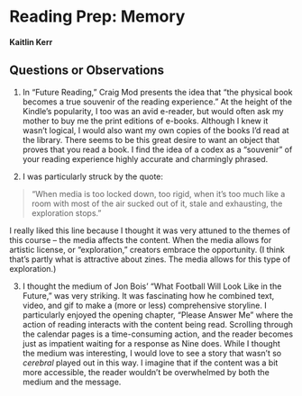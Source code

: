 # Reading Prep: Memory

#### Kaitlin Kerr 

## Questions or Observations

1. In “Future Reading,” Craig Mod presents the idea that “the physical book becomes a true souvenir of the reading experience.” At the height of the Kindle’s popularity, I too was an avid e-reader, but would often ask my mother to buy me the print editions of e-books. Although I knew it wasn’t logical, I would also want my own copies of the books I’d read at the library. There seems to be this great desire to want an object that proves that you read a book. I find the idea of a codex as a “souvenir” of your reading experience highly accurate and charmingly phrased.

2. I was particularly struck by the quote: 

>“When media is too locked down, too rigid, when it’s too much like a room with most of the air sucked out of it, stale and exhausting, the exploration stops.” 

I really liked this line because I thought it was very attuned to the themes of this course – the media affects the content. When the media allows for artistic license, or “exploration,” creators embrace the opportunity. (I think that’s partly what is attractive about zines. The media allows for this type of exploration.) 

3. I thought the medium of Jon Bois’ “What Football Will Look Like in the Future,” was very striking. It was fascinating how he combined text, video, and gif to make a (more or less) comprehensive storyline. I particularly enjoyed the opening chapter, “Please Answer Me” where the action of reading interacts with the content being read. Scrolling through the calendar pages is a time-consuming action, and the reader becomes just as impatient waiting for a response as Nine does. While I thought the medium was interesting, I would love to see a story that wasn’t so *cerebral* played out in this way. I imagine that if the content was a bit more accessible, the reader wouldn’t be overwhelmed by both the medium and the message. 

